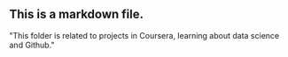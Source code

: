 ## This is a markdown file.

"This folder is related to projects in Coursera, learning about data science and Github."
